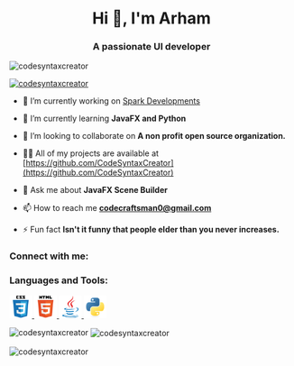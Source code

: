 <h1 align="center">Hi 👋, I'm Arham</h1>
<h3 align="center">A passionate UI developer</h3>

<p align="left"> <img src="https://komarev.com/ghpvc/?username=codesyntaxcreator&label=Profile%20views&color=0e75b6&style=flat" alt="codesyntaxcreator" /> </p>

<p align="left"> <a href="https://github.com/ryo-ma/github-profile-trophy"><img src="https://github-profile-trophy.vercel.app/?username=codesyntaxcreator" alt="codesyntaxcreator" /></a> </p>

- 🔭 I’m currently working on [Spark Developments](https://github.com/SparkDevelopments)

- 🌱 I’m currently learning **JavaFX and Python**

- 👯 I’m looking to collaborate on **A non profit open source organization.**

- 👨‍💻 All of my projects are available at [https://github.com/CodeSyntaxCreator](https://github.com/CodeSyntaxCreator)

- 💬 Ask me about **JavaFX Scene Builder**

- 📫 How to reach me **codecraftsman0@gmail.com**

- ⚡ Fun fact **Isn't it funny that people elder than you never increases.**

<h3 align="left">Connect with me:</h3>
<p align="left">
</p>

<h3 align="left">Languages and Tools:</h3>
<p align="left"> <a href="https://www.w3schools.com/css/" target="_blank" rel="noreferrer"> <img src="https://raw.githubusercontent.com/devicons/devicon/master/icons/css3/css3-original-wordmark.svg" alt="css3" width="40" height="40"/> </a> <a href="https://www.w3.org/html/" target="_blank" rel="noreferrer"> <img src="https://raw.githubusercontent.com/devicons/devicon/master/icons/html5/html5-original-wordmark.svg" alt="html5" width="40" height="40"/> </a> <a href="https://www.java.com" target="_blank" rel="noreferrer"> <img src="https://raw.githubusercontent.com/devicons/devicon/master/icons/java/java-original.svg" alt="java" width="40" height="40"/> </a> <a href="https://www.python.org" target="_blank" rel="noreferrer"> <img src="https://raw.githubusercontent.com/devicons/devicon/master/icons/python/python-original.svg" alt="python" width="40" height="40"/> </a> </p>

<p><img align="left" src="https://github-readme-stats.vercel.app/api/top-langs?username=codesyntaxcreator&show_icons=true&locale=en&layout=compact" alt="codesyntaxcreator" /></p>

<p>&nbsp;<img align="center" src="https://github-readme-stats.vercel.app/api?username=codesyntaxcreator&show_icons=true&locale=en" alt="codesyntaxcreator" /></p>

<p><img align="center" src="https://github-readme-streak-stats.herokuapp.com/?user=codesyntaxcreator&" alt="codesyntaxcreator" /></p>
